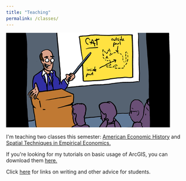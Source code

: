 ```yaml
---
title: "Teaching"
permalink: /classes/
---
```

![cat_smbc](/assets/images/cat_smbc.gif)

I'm teaching two classes this semester: [American Economic History](https://noeldjohnson.github.io/aeh/) and [Spatial Techniques in Empirical Economics.](https://noeldjohnson.github.io/spatial/)

If you're looking for my tutorials on basic usage of ArcGIS, you can download them [here.](https://github.com/noeldjohnson/ArcGIS-Tutorial.git)

Click [here](noeldjohnson.github.io/student_advice/) for links on writing and other advice for students.
